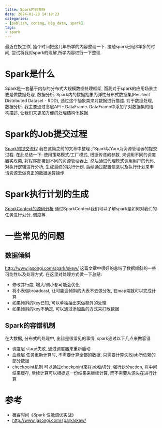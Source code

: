 ```yaml
---
title: Spark内容整理
date: 2024-01-20 14:10:23
categories:
- [publish, coding, big_data, spark]
tags: 
- spark
---
```


最近在换工作, 抽个时间把这几年所学的内容整理一下.
接触spark已经3年多的时间, 尝试将我对spark的理解,所学内容进行一下整理.
<!--more-->

# Spark是什么
Spark是一套基于内存的分布式大规模数据处理框架, 而我对于spark的应用场景主要是做数据处理, 数据分析.
Spark内的数据抽象为弹性分布式数据集(Resilient Distributed Dataset - RDD), 通过这个抽象类来对数据进行描述.
对于数据处理, 数据分析. 我主要通过高层API - DataFrame. DataFrame中添加了对数据集的结构描述, 让我们来更加方便的处理结构化数据.

# Spark的Job提交过程
[Spark的提交流程](Spark的提交流程.md)
我在这篇之前的文章中整理了Spark以Yarn为资源管理器的提交过程.
在此总结一下: 使用策略模式/工厂模式, 根据传递的参数, 来调用不同的调度器实现类, 将程序部署到不同的资源管理器上. 然后通过代理模式调用用户的代码, 对执行逻辑进行分析, 生成最终的执行计划. 后续通过配置信息以及执行计划来申请资源去做真正的数据运算操作.

# Spark执行计划的生成
[SparkContext的源码分析](SparkContext的源码分析.md)
通过SparkContext我们可以了解spark是如何对我们的任务进行划分, 调度等.

# 一些常见的问题
## 数据倾斜
http://www.jasongj.com/spark/skew/
这篇文章中很好的总结了数据倾斜的一些可能性以及处理方式.
在这里对处理方式做一下总结:
- 修改并行度, 增大/调小都可能会优化
- 将小表做broadcast, 让可能会倾斜的大表不去做分发, 在map端就可以完成计算
- 如果倾斜的key已知, 可以单独抽出来做额外的处理
- 如果倾斜的key不确定, 可以通过添加盐的方式来打散数据

## Spark的容错机制
在大数据, 分布式的处理中, 出错是很常见的事情, spark通过以下几点来做容错
- 调度层
stage失败, 通过调度器来重新启动
- 血缘层
任务重新计算时, 不需要计算全部的数据, 只需要计算失败job所依赖的部分数据
- checkpoint机制
可以通过checkpoint来将job做切分, 强行划分action, 将中间结果缓存, 后续计算可以根据这一份结果来继续计算, 而不需要从源头在进行计算

# 参考
- 极客时间《Spark 性能调优实战》
- http://www.jasongj.com/spark/skew/



